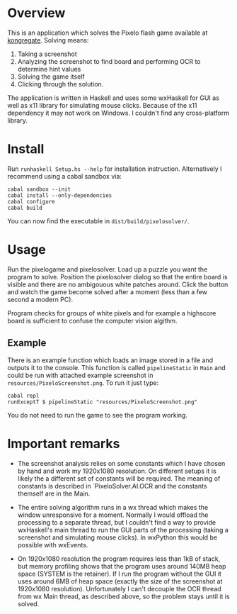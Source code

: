 Overview
========

This is an application which solves the Pixelo flash game available at
[kongregate](http://www.kongregate.com/games/tamaii/pixelo). Solving means:

  1. Taking a screenshot
  2. Analyzing the screenshot to find board and performing OCR to determine hint
     values
  3. Solving the game itself
  4. Clicking through the solution.

The application is written in Haskell and uses some wxHaskell for GUI as well as
x11 library for simulating mouse clicks. Because of the x11 dependency it may
not work on Windows. I couldn't find any cross-platform library.

Install
=======

Run `runhaskell Setup.hs --help` for installation instruction. Alternatively I
recommend using a cabal sandbox via:

    cabal sandbox --init
    cabal install --only-dependencies
    cabal configure
    cabal build

You can now find the executable in `dist/build/pixelosolver/`.

Usage
=====

Run the pixelogame and pixelosolver. Load up a puzzle you want the program to
solve. Position the pixelosolver dialog so that the entire board is visible and
there are no ambigouous white patches around. Click the button and watch the
game become solved after a moment (less than a few second a modern PC).

Program checks for groups of white pixels and for example a highscore board is
sufficient to confuse the computer vision algithm.

Example
-------

There is an example function which loads an image stored in a file and outputs
it to the console. This function is called `pipelineStatic` in `Main` and could
be run with attached example screenshot in `resources/PixeloScreenshot.png`. To
run it just type:

    cabal repl
    runExceptT $ pipelineStatic "resources/PixeloScreenshot.png"

You do not need to run the game to see the program working.

Important remarks
=================
* The screenshot analysis relies on some constants which I have chosen by hand
  and work my 1920x1080 resolution. On different setups it is likely the a
  different set of constants will be required. The meaning of constants is
  described in `PixeloSolver.AI.OCR and the constants themself are in the Main.

* The entire solving algorithm runs in a wx thread which makes the window
  unresponsive for a moment. Normally I would offload the processing to a
  separate thread, but I couldn't find a way to provide wxHaskell's main thread
  to run the GUI parts of the processing (taking a screenshot and simulating
  mouse clicks). In wxPython this would be possible with wxEvents.

* On 1920x1080 resolution the program requires less than 1kB of stack, but
  memory profiling shows that the program uses around 140MB heap space (SYSTEM
  is the retainer). If I run the program without the GUI it uses around 6MB of
  heap space (exactly the size of the screenshot at 1920x1080 resolution).
  Unfortunately I can't decouple the OCR thread from wx Main thread, as
  described above, so the problem stays until it is solved.
